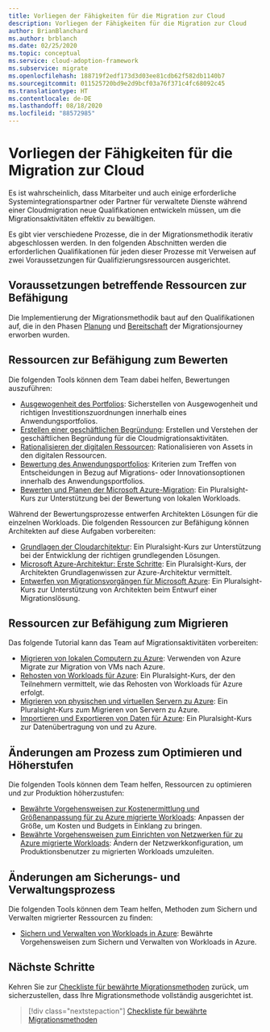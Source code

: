 ```yaml
---
title: Vorliegen der Fähigkeiten für die Migration zur Cloud
description: Vorliegen der Fähigkeiten für die Migration zur Cloud
author: BrianBlanchard
ms.author: brblanch
ms.date: 02/25/2020
ms.topic: conceptual
ms.service: cloud-adoption-framework
ms.subservice: migrate
ms.openlocfilehash: 188719f2edf173d3d03ee81cdb62f582db1140b7
ms.sourcegitcommit: 011525720bd9e2d9bcf03a76f371c4fc68092c45
ms.translationtype: HT
ms.contentlocale: de-DE
ms.lasthandoff: 08/18/2020
ms.locfileid: "88572985"
---
```

<!-- cSpell:ignore Getting Started -->

# <a name="skills-readiness-for-cloud-migration"></a>Vorliegen der Fähigkeiten für die Migration zur Cloud

Es ist wahrscheinlich, dass Mitarbeiter und auch einige erforderliche Systemintegrationspartner oder Partner für verwaltete Dienste während einer Cloudmigration neue Qualifikationen entwickeln müssen, um die Migrationsaktivitäten effektiv zu bewältigen.

Es gibt vier verschiedene Prozesse, die in der Migrationsmethodik iterativ abgeschlossen werden. In den folgenden Abschnitten werden die erforderlichen Qualifikationen für jeden dieser Prozesse mit Verweisen auf zwei Voraussetzungen für Qualifizierungsressourcen ausgerichtet.

## <a name="prerequisites-skilling-resources"></a>Voraussetzungen betreffende Ressourcen zur Befähigung

Die Implementierung der Migrationsmethodik baut auf den Qualifikationen auf, die in den Phasen [Planung](../strategy/suggested-skills.md) und [Bereitschaft](../organize/suggested-skills.md) der Migrationsjourney erworben wurden.

## <a name="assess-skilling-resources"></a>Ressourcen zur Befähigung zum Bewerten

Die folgenden Tools können dem Team dabei helfen, Bewertungen auszuführen:

- [Ausgewogenheit des Portfolios](../strategy/balance-the-portfolio.md): Sicherstellen von Ausgewogenheit und richtigen Investitionszuordnungen innerhalb eines Anwendungsportfolios.
- [Erstellen einer geschäftlichen Begründung](../strategy/cloud-migration-business-case.md): Erstellen und Verstehen der geschäftlichen Begründung für die Cloudmigrationsaktivitäten.
- [Rationalisieren der digitalen Ressourcen](../digital-estate/rationalize.md): Rationalisieren von Assets in den digitalen Ressourcen.
- [Bewertung des Anwendungsportfolios](/learn/modules/app-and-infra-migration-and-modernization): Kriterien zum Treffen von Entscheidungen in Bezug auf Migrations- oder Innovationsoptionen innerhalb des Anwendungsportfolios.
- [Bewerten und Planen der Microsoft Azure-Migration](https://www.pluralsight.com/courses/microsoft-azure-migration-assessing-planning): Ein Pluralsight-Kurs zur Unterstützung bei der Bewertung von lokalen Workloads.

Während der Bewertungsprozesse entwerfen Architekten Lösungen für die einzelnen Workloads. Die folgenden Ressourcen zur Befähigung können Architekten auf diese Aufgaben vorbereiten:

- [Grundlagen der Cloudarchitektur](https://www.pluralsight.com/courses/cloud-architecture-foundations): Ein Pluralsight-Kurs zur Unterstützung bei der Entwicklung der richtigen grundlegenden Lösungen.
- [Microsoft Azure-Architektur: Erste Schritte](https://www.pluralsight.com/courses/azure-architecture-getting-started): Ein Pluralsight-Kurs, der Architekten Grundlagenwissen zur Azure-Architektur vermittelt.
- [Entwerfen von Migrationsvorgängen für Microsoft Azure](https://www.pluralsight.com/courses/microsoft-azure-migrations-designing): Ein Pluralsight-Kurs zur Unterstützung von Architekten beim Entwurf einer Migrationslösung.

## <a name="migrate-skilling-resources"></a>Ressourcen zur Befähigung zum Migrieren

Das folgende Tutorial kann das Team auf Migrationsaktivitäten vorbereiten:

- [Migrieren von lokalen Computern zu Azure](/azure/site-recovery/migrate-tutorial-on-premises-azure): Verwenden von Azure Migrate zur Migration von VMs nach Azure.
- [Rehosten von Workloads für Azure](https://www.pluralsight.com/courses/microsoft-azure-workloads-rehosting): Ein Pluralsight-Kurs, der den Teilnehmern vermittelt, wie das Rehosten von Workloads für Azure erfolgt.
- [Migrieren von physischen und virtuellen Servern zu Azure](https://www.pluralsight.com/courses/microsoft-azure-migrating-physical-virtual-servers): Ein Pluralsight-Kurs zum Migrieren von Servern zu Azure.
- [Importieren und Exportieren von Daten für Azure](https://www.pluralsight.com/courses/microsoft-azure-import-export-data): Ein Pluralsight-Kurs zur Datenübertragung von und zu Azure.

## <a name="optimize-and-promote-process-changes"></a>Änderungen am Prozess zum Optimieren und Höherstufen

Die folgenden Tools können dem Team helfen, Ressourcen zu optimieren und zur Produktion höherzustufen:

- [Bewährte Vorgehensweisen zur Kostenermittlung und Größenanpassung für zu Azure migrierte Workloads](./azure-best-practices/migrate-best-practices-costs.md): Anpassen der Größe, um Kosten und Budgets in Einklang zu bringen.
- [Bewährte Vorgehensweisen zum Einrichten von Netzwerken für zu Azure migrierte Workloads](./azure-best-practices/migrate-best-practices-networking.md): Ändern der Netzwerkkonfiguration, um Produktionsbenutzer zu migrierten Workloads umzuleiten.

## <a name="secure-and-manage-process-changes"></a>Änderungen am Sicherungs- und Verwaltungsprozess

Die folgenden Tools können dem Team helfen, Methoden zum Sichern und Verwalten migrierter Ressourcen zu finden:

- [Sichern und Verwalten von Workloads in Azure](./azure-best-practices/migrate-best-practices-security-management.md): Bewährte Vorgehensweisen zum Sichern und Verwalten von Workloads in Azure.

## <a name="next-steps"></a>Nächste Schritte

Kehren Sie zur [Checkliste für bewährte Migrationsmethoden](./azure-best-practices/index.md) zurück, um sicherzustellen, dass Ihre Migrationsmethode vollständig ausgerichtet ist.

> [!div class="nextstepaction"]
> [Checkliste für bewährte Migrationsmethoden](./index.md)
